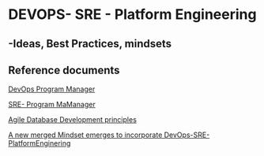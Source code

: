 # DEVOPS- SRE - Platform Engineering

## -Ideas, Best Practices, mindsets 

## Reference documents 

[DevOps Program Manager](sre-devops/DevOps-ProgramManager.md)

[SRE- Program MaManager](SRE-DevOps/SRE-Program-ManagerLead.md)


[Agile Database Development principles](Agile-db-sdlc/AgileDatabasePrinciples.md)


[A new merged Mindset emerges to incorporate DevOps-SRE-PlatformEnginering](./DevOps-PE-SRE.md)


